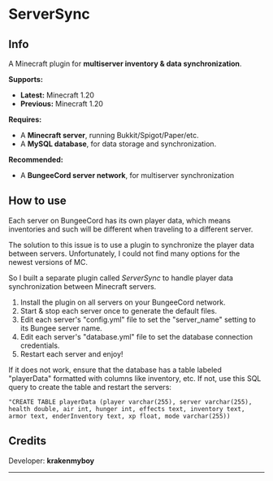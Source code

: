 # ServerSync

## Info

A Minecraft plugin for **multiserver inventory & data synchronization**.
 
**Supports:**
 * **Latest:** Minecraft 1.20
 * **Previous:** Minecraft 1.20

**Requires:**
 * A **Minecraft server**, running Bukkit/Spigot/Paper/etc.
 * A **MySQL database**, for data storage and synchronization.
 
**Recommended:**
 * A **BungeeCord server network**, for multiserver synchronization

## How to use

Each server on BungeeCord has its own player data, which means inventories and such will be different when traveling to a different server.

The solution to this issue is to use a plugin to synchronize the player data between servers. Unfortunately, I could not find many options for the newest versions of MC.

So I built a separate plugin called *ServerSync* to handle player data synchronization between Minecraft servers.

1. Install the plugin on all servers on your BungeeCord network. 
2. Start & stop each server once to generate the default files.
3. Edit each server's "config.yml" file to set the "server_name" setting to its Bungee server name.
4. Edit each server's "database.yml" file to set the database connection credentials.
5. Restart each server and enjoy!

If it does not work, ensure that the database has a table labeled "playerData" formatted with columns like inventory, etc. If not, use this SQL query to create the table and restart the servers:

``"CREATE TABLE playerData (player varchar(255), server varchar(255), health double, air int, hunger int, effects text, inventory text, armor text, enderInventory text, xp float, mode varchar(255))``

## Credits

Developer: **krakenmyboy**

---
